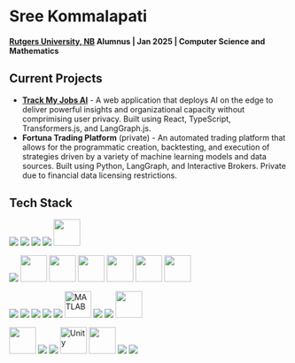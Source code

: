 # Sree Kommalapati
#### [Rutgers University, NB](https://rutgers.edy) Alumnus | Jan 2025 | Computer Science and Mathematics


## Current Projects
- **[Track My Jobs AI](https://github.com/starman-underground/track-my-jobs-ai)** - A web application that deploys AI on the edge to deliver powerful insights and organizational capacity without comprimising user privacy. Built using React, TypeScript, Transformers.js, and LangGraph.js.
- **Fortuna Trading Platform** (private) - An automated trading platform that allows for the programmatic creation, backtesting, and execution of strategies driven by a variety of machine learning models and data sources. Built using Python, LangGraph, and Interactive Brokers. Private due to financial data licensing restrictions.

## Tech Stack
<p float = "left">
  <img src="https://img.icons8.com/color/48/000000/office-365.png"/>
  <img src="https://img.icons8.com/color/48/000000/adobe-premiere-pro.png"/>
  <img src="https://img.icons8.com/color/48/000000/adobe-after-effects.png"/>
  <img src="https://img.icons8.com/color/48/000000/adobe-photoshop.png"/>
  <img src="https://registry.npmmirror.com/@lobehub/icons-static-png/latest/files/dark/perplexity.png" width = "48" height = "48"/>
</p>

<p float = "left">
  <img src="https://img.icons8.com/color/48/000000/tensorflow.png"/>
  <img src = "https://pytorch.org/assets/images/pytorch-logo.png" width = 48 height = 48 />
  <img src="https://newrelic.com/sites/default/files/quickstarts/images/icons/tornado--logo.svg" width = 48 height = 48/>
  <img src="https://upload.wikimedia.org/wikipedia/commons/8/84/Matplotlib_icon.svg" width = 48 height = 48/>
  <img src="https://img.icons8.com/?size=512&id=90519&format=png" width = 48 height = 48/>
  <img src="https://blog.emberjs.com/images/logos/e-icon.png" width = "48" height = "48"/>
  <img src="https://encrypted-tbn0.gstatic.com/images?q=tbn:ANd9GcTSoW3g9hjXIasgon-kpzz-lD9z4SsalyPbZA&s" width = 48 height = 48/>
</p>

<p float = "left">
  <img src="https://img.icons8.com/color/48/000000/python.png"/>
  <img src="https://img.icons8.com/color/48/000000/java-coffee-cup-logo.png"/>
  <img src="https://img.icons8.com/color/48/000000/javascript.png"/>
  <img src="https://img.icons8.com/color/48/000000/c-plus-plus-logo.png"/>
  <img src="https://img.icons8.com/color/48/000000/c-sharp-logo.png"/>
  <img src = "https://upload.wikimedia.org/wikipedia/commons/thumb/2/21/Matlab_Logo.png/667px-Matlab_Logo.png" width = 48 height = 48 alt = "MATLAB">
  <img src="https://img.icons8.com/color/48/000000/html-5.png"/>
  <img src="https://img.icons8.com/color/48/000000/css3.png"/>
  <img src="https://img.icons8.com/?size=512&id=44442&format=png" width = 48 height = 48/>
</p>

<p float = "left">
  <img src="https://www.cursor.com/apple-touch-icon.png" width = "48" height = "48"/>
  <img src="https://img.icons8.com/color/48/000000/intellij-idea.png"/>
  <img src="https://img.icons8.com/color/48/000000/visual-studio-code-2019.png"/>
  <img src = "https://cdn.worldvectorlogo.com/logos/unity-69.svg" width = "48" height = "48" alt = "Unity">
  <img src="https://encrypted-tbn0.gstatic.com/images?q=tbn:ANd9GcRCAJH4R87uV3Rvncs3L3urjeNESAfJGTMTrA&s" width = 48 height = 48/>
  <img src="https://img.icons8.com/color/48/000000/git.png"/>
  <img src="https://img.icons8.com/material-sharp/48/000000/github.png"/> 
</p>
